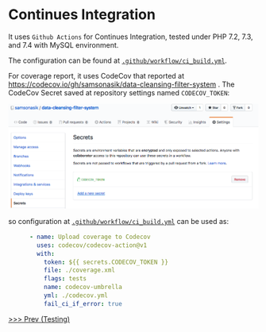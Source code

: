 Continues Integration
=====================

It uses `Github Actions` for Continues Integration, tested under PHP 7.2, 7.3, and 7.4 with MySQL environment.

The configuration can be found at [`.github/workflow/ci_build.yml`](https://github.com/samsonasik/data-cleansing-filter-system/blob/master/.github/workflows/ci_build.yml).

For coverage report, it uses CodeCov that reported at https://codecov.io/gh/samsonasik/data-cleansing-filter-system . The CodeCov Secret saved at repository settings named `CODECOV_TOKEN`:

![Setting CodeCov Token](/docs/image/codecov-setting.png)

so configuration at [`.github/workflow/ci_build.yml`](https://github.com/samsonasik/data-cleansing-filter-system/blob/master/.github/workflows/ci_build.yml) can be used as:

```yml
      - name: Upload coverage to Codecov
        uses: codecov/codecov-action@v1
        with:
          token: ${{ secrets.CODECOV_TOKEN }}
          file: ./coverage.xml
          flags: tests
          name: codecov-umbrella
          yml: ./codecov.yml
          fail_ci_if_error: true
```

[>>> Prev (Testing)](/docs/testing.md)


